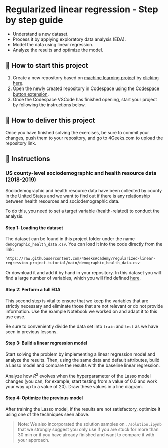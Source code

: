 <!-- hide -->
# Regularized linear regression - Step by step guide
<!-- endhide -->

- Understand a new dataset.
- Process it by applying exploratory data analysis (EDA).
- Model the data using linear regression.
- Analyze the results and optimize the model.

## 🌱 How to start this project

1. Create a new repository based on [machine learning project](https://github.com/4GeeksAcademy/machine-learning-python-template) by [clicking here](https://github.com/4GeeksAcademy/machine-learning-python-template/generate).
2. Open the newly created repository in Codespace using the [Codespace button extension](https://docs.github.com/en/codespaces/developing-in-codespaces/creating-a-codespace-for-a-repository#creating-a-codespace-for-a-repository).
3. Once the Codespace VSCode has finished opening, start your project by following the instructions below.

## 🚛 How to deliver this project

Once you have finished solving the exercises, be sure to commit your changes, push them to your repository, and go to 4Geeks.com to upload the repository link.

## 📝 Instructions

### US county-level sociodemographic and health resource data (2018-2019)

Sociodemographic and health resource data have been collected by county in the United States and we want to find out if there is any relationship between health resources and sociodemographic data.

To do this, you need to set a target variable (health-related) to conduct the analysis.

#### Step 1: Loading the dataset

The dataset can be found in this project folder under the name `demographic_health_data.csv`. You can load it into the code directly from the link:

```text
https://raw.githubusercontent.com/4GeeksAcademy/regularized-linear-regression-project-tutorial/main/demographic_health_data.csv
```

Or download it and add it by hand in your repository. In this dataset you will find a large number of variables, which you will find defined [here](https://raw.githubusercontent.com/4GeeksAcademy/regularized-linear-regression-project-tutorial/main/data_dict.csv).

#### Step 2: Perform a full EDA

This second step is vital to ensure that we keep the variables that are strictly necessary and eliminate those that are not relevant or do not provide information. Use the example Notebook we worked on and adapt it to this use case.

Be sure to conveniently divide the data set into `train` and `test` as we have seen in previous lessons.

#### Step 3: Build a linear regression model

Start solving the problem by implementing a linear regression model and analyze the results. Then, using the same data and default attributes, build a Lasso model and compare the results with the baseline linear regression.

Analyze how $R^2$ evolves when the hyperparameter of the Lasso model changes (you can, for example, start testing from a value of 0.0 and work your way up to a value of 20). Draw these values in a line diagram.

#### Step 4: Optimize the previous model

After training the Lasso model, if the results are not satisfactory, optimize it using one of the techniques seen above.

> Note: We also incorporated the solution samples on `./solution.ipynb` that we strongly suggest you only use if you are stuck for more than 30 min or if you have already finished and want to compare it with your approach.
